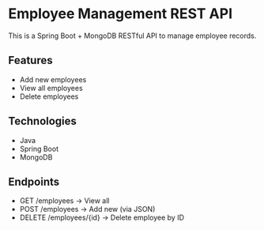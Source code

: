 # Employee Management REST API

This is a Spring Boot + MongoDB RESTful API to manage employee records.

## Features
- Add new employees
- View all employees
- Delete employees

## Technologies
- Java
- Spring Boot
- MongoDB

## Endpoints
- GET /employees → View all
- POST /employees → Add new (via JSON)
- DELETE /employees/{id} → Delete employee by ID
